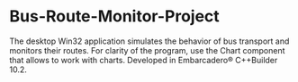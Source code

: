 # Bus-Route-Monitor-Project
The desktop Win32 application simulates the behavior of bus transport and monitors their routes.
For clarity of the program, use the Chart component that allows to work with charts.
Developed in Embarcadero® C++Builder 10.2.
